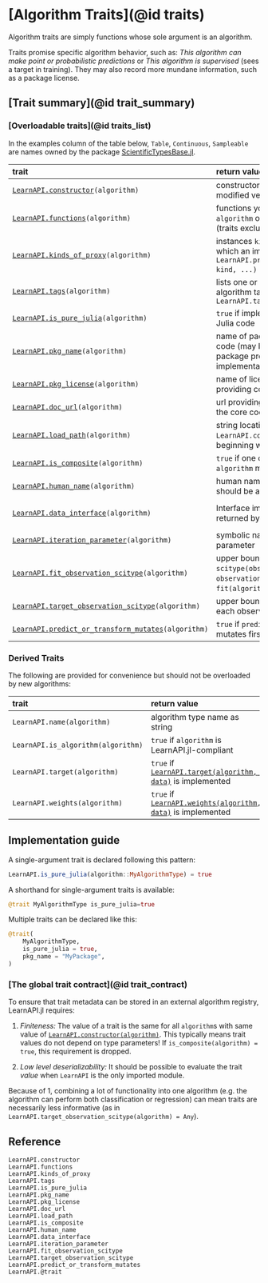 # [Algorithm Traits](@id traits)

Algorithm traits are simply functions whose sole argument is an algorithm.

Traits promise specific algorithm behavior, such as: *This algorithm can make point or
probabilistic predictions* or *This algorithm is supervised* (sees a target in
training). They may also record more mundane information, such as a package license.

## [Trait summary](@id trait_summary)

### [Overloadable traits](@id traits_list)

In the examples column of the table below, `Table`, `Continuous`, `Sampleable` are names owned by the
package [ScientificTypesBase.jl](https://github.com/JuliaAI/ScientificTypesBase.jl/).

| trait                                                        | return value                                                                                                             | fallback value                                        | example                                                    |
|:-------------------------------------------------------------|:-------------------------------------------------------------------------------------------------------------------------|:------------------------------------------------------|:-----------------------------------------------------------|
| [`LearnAPI.constructor`](@ref)`(algorithm)`                  | constructor for generating new or modified versions of `algorithm`                                                       | (no fallback)                                         | `RidgeRegressor`                                           |
| [`LearnAPI.functions`](@ref)`(algorithm)`                    | functions you can apply to `algorithm` or associated model (traits excluded)                                             | `()`                                                  | `(:fit, :predict, :minimize, :(LearnAPI.algorithm), :obs)` |
| [`LearnAPI.kinds_of_proxy`](@ref)`(algorithm)`               | instances `kind` of `KindOfProxy` for which an implementation of `LearnAPI.predict(algorithm, kind, ...)` is guaranteed. | `()`                                                  | `(Distribution(), Interval())`                             |
| [`LearnAPI.tags`](@ref)`(algorithm)`                         | lists one or more suggestive algorithm tags from `LearnAPI.tags()`                                                       | `()`                                                  | (:regression, :probabilistic)                              |
| [`LearnAPI.is_pure_julia`](@ref)`(algorithm)`                | `true` if implementation is 100% Julia code                                                                              | `false`                                               | `true`                                                     |
| [`LearnAPI.pkg_name`](@ref)`(algorithm)`                     | name of package providing core code (may be different from package providing LearnAPI.jl implementation)                 | `"unknown"`                                           | `"DecisionTree"`                                           |
| [`LearnAPI.pkg_license`](@ref)`(algorithm)`                  | name of license of package providing core code                                                                           | `"unknown"`                                           | `"MIT"`                                                    |
| [`LearnAPI.doc_url`](@ref)`(algorithm)`                      | url providing documentation of the core code                                                                             | `"unknown"`                                           | `"https://en.wikipedia.org/wiki/Decision_tree_learning"`   |
| [`LearnAPI.load_path`](@ref)`(algorithm)`                    | string locating name returned by `LearnAPI.constructor(algorithm)`, beginning with a package name                        | "unknown"`                                            | `FastTrees.LearnAPI.DecisionTreeClassifier`                |
| [`LearnAPI.is_composite`](@ref)`(algorithm)`                 | `true` if one or more properties of `algorithm` may be an algorithm                                                      | `false`                                               | `true`                                                     |
| [`LearnAPI.human_name`](@ref)`(algorithm)`                   | human name for the algorithm; should be a noun                                                                           | type name with spaces                                 | "elastic net regressor"                                    |
| [`LearnAPI.data_interface`](@ref)`(algorithm)`               | Interface implemented by objects returned by [`obs`](@ref)                                                               | `Base.HasLength()` (supports `MLUtils.getobs/numobs`) | `Base.SizeUnknown()` (supports `iterate`)                  |
| [`LearnAPI.iteration_parameter`](@ref)`(algorithm)`          | symbolic name of an iteration parameter                                                                                  | `nothing`                                             | :epochs                                                    |
| [`LearnAPI.fit_observation_scitype`](@ref)`(algorithm)`      | upper bound on `scitype(observation)` for `observation` in `data` ensuring `fit(algorithm, data)` works                  | `Union{}`                                             | `Tuple{AbstractVector{Continuous}, Continuous}`            |
| [`LearnAPI.target_observation_scitype`](@ref)`(algorithm)`   | upper bound on the scitype of each observation of the targget                                                            | `Any`                                                 | `Continuous`                                               |
| [`LearnAPI.predict_or_transform_mutates`](@ref)`(algorithm)` | `true` if `predict` or `transform` mutates first argument                                                                | `false`                                               | `true`                                                     |

### Derived Traits

The following are provided for convenience but should not be overloaded by new algorithms:

| trait                              | return value                                                         | example |
|:-----------------------------------|:---------------------------------------------------------------------|:--------|
| `LearnAPI.name(algorithm)`         | algorithm type name as string                                        | "PCA"   |
| `LearnAPI.is_algorithm(algorithm)` | `true` if `algorithm` is LearnAPI.jl-compliant                          | `true`  |
| `LearnAPI.target(algorithm)`       | `true` if [`LearnAPI.target(algorithm, data)`](@ref) is implemented  | `false` |
| `LearnAPI.weights(algorithm)`      | `true` if [`LearnAPI.weights(algorithm, data)`](@ref) is implemented | `false` |

## Implementation guide

A single-argument trait is declared following this pattern:

```julia
LearnAPI.is_pure_julia(algorithm::MyAlgorithmType) = true
```

A shorthand for single-argument traits is available:

```julia
@trait MyAlgorithmType is_pure_julia=true
```

Multiple traits can be declared like this:


```julia
@trait(
    MyAlgorithmType,
    is_pure_julia = true,
    pkg_name = "MyPackage",
)
```

### [The global trait contract](@id trait_contract)

To ensure that trait metadata can be stored in an external algorithm registry, LearnAPI.jl
requires:

1. *Finiteness:* The value of a trait is the same for all `algorithm`s with same value of
   [`LearnAPI.constructor(algorithm)`](@ref). This typically means trait values do not
   depend on type parameters! If `is_composite(algorithm) = true`, this requirement is
   dropped.

2. *Low level deserializability:* It should be possible to evaluate the trait *value* when
   `LearnAPI` is the only imported module. 

Because of 1, combining a lot of functionality into one algorithm (e.g. the algorithm can
perform both classification or regression) can mean traits are necessarily less
informative (as in `LearnAPI.target_observation_scitype(algorithm) = Any`).


## Reference

```@docs
LearnAPI.constructor
LearnAPI.functions
LearnAPI.kinds_of_proxy
LearnAPI.tags
LearnAPI.is_pure_julia
LearnAPI.pkg_name
LearnAPI.pkg_license
LearnAPI.doc_url
LearnAPI.load_path
LearnAPI.is_composite
LearnAPI.human_name
LearnAPI.data_interface
LearnAPI.iteration_parameter
LearnAPI.fit_observation_scitype
LearnAPI.target_observation_scitype
LearnAPI.predict_or_transform_mutates
LearnAPI.@trait
```
